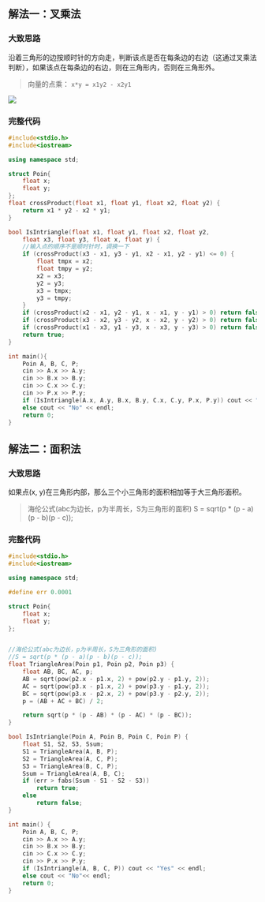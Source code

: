 ## 解法一：叉乘法
### 大致思路
沿着三角形的边按顺时针的方向走，判断该点是否在每条边的右边（这通过叉乘法判断），如果该点在每条边的右边，则在三角形内，否则在三角形外。
> 向量的点乘： `x*y = x1y2 - x2y1` 

![](https://cdn.nlark.com/yuque/0/2020/png/685239/1600184519646-72712557-747e-454b-a39f-f0b029051ce9.png#align=left&display=inline&height=1064&margin=%5Bobject%20Object%5D&originHeight=1064&originWidth=1794&size=0&status=done&style=none&width=1794)
### 完整代码
```cpp
#include<stdio.h>
#include<iostream>

using namespace std;

struct Poin{
	float x;
	float y;
};
float crossProduct(float x1, float y1, float x2, float y2) {
	return x1 * y2 - x2 * y1;
}

bool IsIntriangle(float x1, float y1, float x2, float y2,
	float x3, float y3, float x, float y) {
	//输入点的顺序不是顺时针时，调换一下
	if (crossProduct(x3 - x1, y3 - y1, x2 - x1, y2 - y1) <= 0) {
		float tmpx = x2;
		float tmpy = y2;
		x2 = x3;
		y2 = y3;
		x3 = tmpx;
		y3 = tmpy;
	}
	if (crossProduct(x2 - x1, y2 - y1, x - x1, y - y1) > 0) return false;
	if (crossProduct(x3 - x2, y3 - y2, x - x2, y - y2) > 0) return false;
	if (crossProduct(x1 - x3, y1 - y3, x - x3, y - y3) > 0) return false;
	return true;
}

int main(){
	Poin A, B, C, P;
	cin >> A.x >> A.y;
	cin >> B.x >> B.y;
	cin >> C.x >> C.y;
	cin >> P.x >> P.y;
	if (IsIntriangle(A.x, A.y, B.x, B.y, C.x, C.y, P.x, P.y)) cout << "Yes" << endl;
	else cout << "No" << endl;
	return 0;
}
```


## 解法二：面积法
### 大致思路
如果点(x, y)在三角形内部，那么三个小三角形的面积相加等于大三角形面积。
> 海伦公式(abc为边长，p为半周长，S为三角形的面积)
> S = sqrt(p * (p - a)(p - b)(p - c));

### 完整代码
```cpp
#include<stdio.h>
#include<iostream>

using namespace std;

#define err 0.0001

struct Poin{
	float x;
	float y;
};


//海伦公式(abc为边长，p为半周长，S为三角形的面积)
//S = sqrt(p * (p - a)(p - b)(p - c));
float TriangleArea(Poin p1, Poin p2, Poin p3) {
	float AB, BC, AC, p;
	AB = sqrt(pow(p2.x - p1.x, 2) + pow(p2.y - p1.y, 2));
	AC = sqrt(pow(p3.x - p1.x, 2) + pow(p3.y - p1.y, 2));
	BC = sqrt(pow(p3.x - p2.x, 2) + pow(p3.y - p2.y, 2));
	p = (AB + AC + BC) / 2;

	return sqrt(p * (p - AB) * (p - AC) * (p - BC));
}

bool IsIntriangle(Poin A, Poin B, Poin C, Poin P) {
	float S1, S2, S3, Ssum;
	S1 = TriangleArea(A, B, P);
	S2 = TriangleArea(A, C, P);
	S3 = TriangleArea(B, C, P);
	Ssum = TriangleArea(A, B, C);
	if (err > fabs(Ssum - S1 - S2 - S3))
		return true;
	else
		return false;
}

int main() {
	Poin A, B, C, P;
	cin >> A.x >> A.y;
	cin >> B.x >> B.y;
	cin >> C.x >> C.y;
	cin >> P.x >> P.y;
	if (IsIntriangle(A, B, C, P)) cout << "Yes" << endl;
	else cout << "No"<< endl;
	return 0;
}
```


